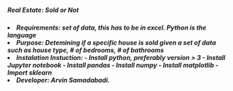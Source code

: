 <h5> Real Estate: Sold or Not <h5>
<li>Requirements: set of data, this has to be in excel. Python is the language
<li>Purpose: Detemining if a specific house is sold given a set of data such as house type, # of bedrooms, # of bathrooms
<li>Instalation Instuction: 
- Install python, preferably version > 3
- Install Jupyter notebook
- Install pandas
- Install numpy
- Install matplotlib
- Import sklearn
<li>Developer: Arvin Samadabadi.
